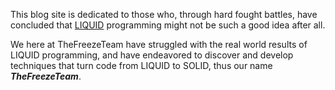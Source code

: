 ﻿---
DocumentName: solid
Title: Turn your LIQUID code SOLID!
Layout: _aboutUsLayout
Image: SolidIceCubes.webp
Author: Steven T. Cramer
Published: 12/17/2017
Description: Discover and develop techniques that turn code from LIQUID to SOLID
Excerpt:  Discover and develop techniques that turn code from LIQUID to SOLID
---
This blog site is dedicated to those who, through hard fought battles, have concluded that 
[LIQUID](https://thefreezeteam.com/liquid/) programming might not be such a good idea after all.

We here at TheFreezeTeam have struggled with the real world results of LIQUID programming,
and have endeavored to discover and develop techniques that turn code from LIQUID to SOLID,
thus our name ***TheFreezeTeam***.
